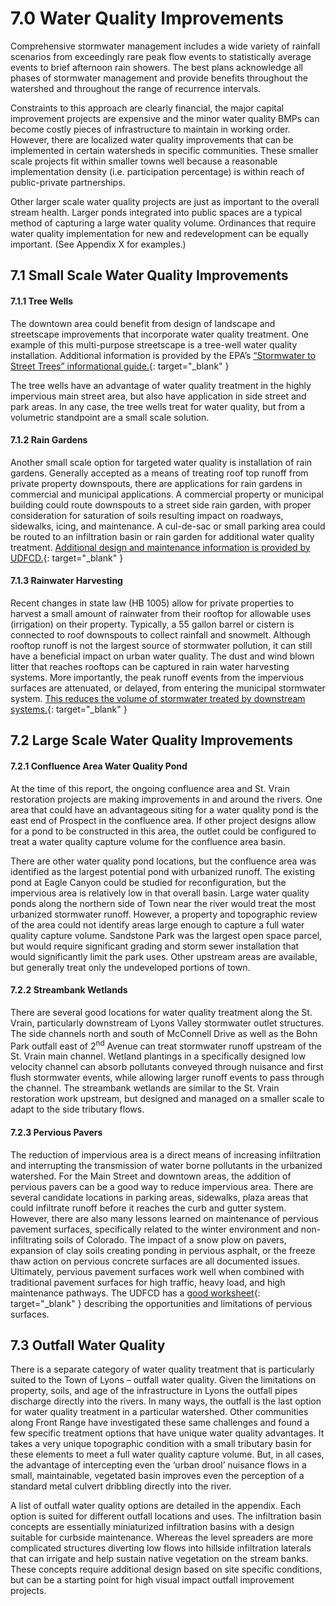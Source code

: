 7.0 Water Quality Improvements
==============================

Comprehensive stormwater management includes a wide variety of rainfall
scenarios from exceedingly rare peak flow events to statistically
average events to brief afternoon rain showers. The best plans
acknowledge all phases of stormwater management and provide benefits
throughout the watershed and throughout the range of recurrence
intervals.

Constraints to this approach are clearly financial, the major capital
improvement projects are expensive and the minor water quality BMPs can
become costly pieces of infrastructure to maintain in working order.
However, there are localized water quality improvements that can be
implemented in certain watersheds in specific communities. These smaller
scale projects fit within smaller towns well because a reasonable
implementation density (i.e. participation percentage) is within reach
of public-private partnerships.

Other larger scale water quality projects are just as important to the
overall stream health. Larger ponds integrated into public spaces are a
typical method of capturing a large water quality volume. Ordinances
that require water quality implementation for new and redevelopment can
be equally important. (See Appendix X for examples.)

7.1 Small Scale Water Quality Improvements
------------------------------------------

#### 7.1.1 Tree Wells

The downtown area could benefit from design of landscape and streetscape
improvements that incorporate water quality treatment. One example of
this multi-purpose streetscape is a tree-well water quality
installation. Additional information is provided by the EPA’s
[“Stormwater to Street Trees” informational
guide.](http://www.davey.com/media/183712/stormwater_to_street_trees.pdf){: target="_blank" } 

The tree wells have an advantage of water quality treatment in the
highly impervious main street area, but also have application in side
street and park areas. In any case, the tree wells treat for water
quality, but from a volumetric standpoint are a small scale solution.

#### 7.1.2 Rain Gardens

Another small scale option for targeted water quality is installation of
rain gardens. Generally accepted as a means of treating roof top runoff
from private property downspouts, there are applications for rain
gardens in commercial and municipal applications. A commercial property
or municipal building could route downspouts to a street side rain
garden, with proper consideration for saturation of soils resulting
impact on roadways, sidewalks, icing, and maintenance. A cul-de-sac or
small parking area could be routed to an infiltration basin or rain
garden for additional water quality treatment. [Additional design and
maintenance information is provided by
UDFCD.](http://udfcd.org/wp-content/uploads/2014/07/T-03-Bioretention.pdf){: target="_blank" } 

#### 7.1.3 Rainwater Harvesting

Recent changes in state law (HB 1005) allow for private properties to
harvest a small amount of rainwater from their rooftop for allowable
uses (irrigation) on their property. Typically, a 55 gallon barrel or
cistern is connected to roof downspouts to collect rainfall and
snowmelt. Although rooftop runoff is not the largest source of
stormwater pollution, it can still have a beneficial impact on urban
water quality. The dust and wind blown litter that reaches rooftops can
be captured in rain water harvesting systems. More importantly, the peak
runoff events from the impervious surfaces are attenuated, or delayed,
from entering the municipal stormwater system. [This reduces the volume
of stormwater treated by downstream
systems.](http://extension.colostate.edu/topic-areas/natural-resources/rainwater-collection-colorado-6-707/){: target="_blank" } 

7.2 Large Scale Water Quality Improvements
------------------------------------------

#### 7.2.1 Confluence Area Water Quality Pond

At the time of this report, the ongoing confluence area and St. Vrain
restoration projects are making improvements in and around the rivers.
One area that could have an advantageous siting for a water quality pond
is the east end of Prospect in the confluence area. If other project
designs allow for a pond to be constructed in this area, the outlet
could be configured to treat a water quality capture volume for the
confluence area basin.

There are other water quality pond locations, but the confluence area
was identified as the largest potential pond with urbanized runoff. The
existing pond at Eagle Canyon could be studied for reconfiguration, but
the impervious area is relatively low in that overall basin. Large water
quality ponds along the northern side of Town near the river would treat
the most urbanized stormwater runoff. However, a property and
topographic review of the area could not identify areas large enough to
capture a full water quality capture volume. Sandstone Park was the
largest open space parcel, but would require significant grading and
storm sewer installation that would significantly limit the park uses.
Other upstream areas are available, but generally treat only the
undeveloped portions of town.

#### 7.2.2 Streambank Wetlands

There are several good locations for water quality treatment along the
St. Vrain, particularly downstream of Lyons Valley stormwater outlet
structures. The side channels north and south of McConnell Drive as well
as the Bohn Park outfall east of 2<sup>nd</sup> Avenue can treat
stormwater runoff upstream of the St. Vrain main channel. Wetland
plantings in a specifically designed low velocity channel can absorb
pollutants conveyed through nuisance and first flush stormwater events,
while allowing larger runoff events to pass through the channel. The
streambank wetlands are similar to the St. Vrain restoration work
upstream, but designed and managed on a smaller scale to adapt to the
side tributary flows.

#### 7.2.3 Pervious Pavers

The reduction of impervious area is a direct means of increasing
infiltration and interrupting the transmission of water borne pollutants
in the urbanized watershed. For the Main Street and downtown areas, the
addition of pervious pavers can be a good way to reduce impervious area.
There are several candidate locations in parking areas, sidewalks, plaza
areas that could infiltrate runoff before it reaches the curb and gutter
system. However, there are also many lessons learned on maintenance of
pervious pavement surfaces, specifically related to the winter
environment and non-infiltrating soils of Colorado. The impact of a snow
plow on pavers, expansion of clay soils creating ponding in pervious
asphalt, or the freeze thaw action on pervious concrete surfaces are all
documented issues. Ultimately, pervious pavement surfaces work well when
combined with traditional pavement surfaces for high traffic, heavy
load, and high maintenance pathways. The UDFCD has a [good
worksheet](http://udfcd.org/wp-content/uploads/2014/07/T-10-Permeable-Pavements.pdf){: target="_blank" } 
describing the opportunities and limitations of pervious surfaces.

7.3 Outfall Water Quality
-------------------------

There is a separate category of water quality treatment that is
particularly suited to the Town of Lyons – outfall water quality. Given
the limitations on property, soils, and age of the infrastructure in
Lyons the outfall pipes discharge directly into the rivers. In many
ways, the outfall is the last option for water quality treatment in a
particular watershed. Other communities along Front Range have
investigated these same challenges and found a few specific treatment
options that have unique water quality advantages. It takes a very
unique topographic condition with a small tributary basin for these
elements to meet a full water quality capture volume. But, in all cases,
the advantage of intercepting even the ‘urban drool’ nuisance flows in a
small, maintainable, vegetated basin improves even the perception of a
standard metal culvert dribbling directly into the river.

A list of outfall water quality options are detailed in the appendix.
Each option is suited for different outfall locations and uses. The
infiltration basin concepts are essentially miniaturized infiltration
basins with a design suitable for curbside maintenance. Whereas the
level spreaders are more complicated structures diverting low flows into
hillside infiltration laterals that can irrigate and help sustain native
vegetation on the stream banks. These concepts require additional design
based on site specific conditions, but can be a starting point for high
visual impact outfall improvement projects.